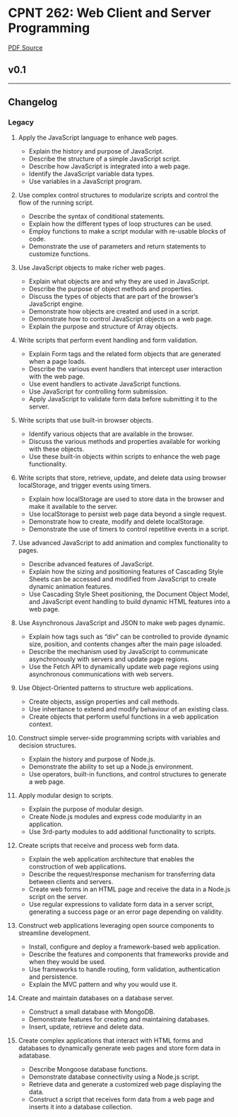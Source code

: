 # CPNT 262: Web Client and Server Programming
[PDF Source](CPNT_262.pdf)

## v0.1

---
## Changelog
### Legacy
1. Apply the JavaScript language to enhance web pages.
    - Explain the history and purpose of JavaScript.
    - Describe the structure of a simple JavaScript script.
    - Describe how JavaScript is integrated into a web page.
    - Identify the JavaScript variable data types.
    - Use variables in a JavaScript program.

2. Use complex control structures to modularize scripts and control the flow of the running script.
    - Describe the syntax of conditional statements.
    - Explain how the different types of loop structures can be used.
    - Employ functions to make a script modular with re-usable blocks of code.
    - Demonstrate the use of parameters and return statements to customize functions.

3. Use JavaScript objects to make richer web pages.
    - Explain what objects are and why they are used in JavaScript.
    - Describe the purpose of object methods and properties.
    - Discuss the types of objects that are part of the browser’s JavaScript engine.
    - Demonstrate how objects are created and used in a script.
    - Demonstrate how to control JavaScript objects on a web page.
    - Explain the purpose and structure of Array objects.

4. Write scripts that perform event handling and form validation.
    - Explain Form tags and the related form objects that are generated when a page loads.
    - Describe the various event handlers that intercept user interaction with the web page.
    - Use event handlers to activate JavaScript functions.
    - Use JavaScript for controlling form submission.
    - Apply JavaScript to validate form data before submitting it to the server.

5. Write scripts that use built-in browser objects.
    - Identify various objects that are available in the browser.
    - Discuss the various methods and properties available for working with these objects.
    - Use these built-in objects within scripts to enhance the web page functionality.

6. Write scripts that store, retrieve, update, and delete data using browser localStorage, and trigger events using timers.
    - Explain how localStorage are used to store data in the browser and make it available to the server.
    - Use localStorage to persist web page data beyond a single request.
    - Demonstrate how to create, modify and delete localStorage.
    - Demonstrate the use of timers to control repetitive events in a script.

7. Use advanced JavaScript to add animation and complex functionality to pages.
    - Describe advanced features of JavaScript.
    - Explain how the sizing and positioning features of Cascading Style Sheets can be accessed and modified from JavaScript to create dynamic animation features.
    - Use Cascading Style Sheet positioning, the Document Object Model, and JavaScript event handling to build dynamic HTML features into a web page.

8. Use Asynchronous JavaScript and JSON to make web pages dynamic.
    - Explain how tags such as “div” can be controlled to provide dynamic size, position, and contents changes after the main page isloaded.
    - Describe the mechanism used by JavaScript to communicate asynchronously with servers and update page regions.
    - Use the Fetch API to dynamically update web page regions using asynchronous communications with web servers.

9. Use Object-Oriented patterns to structure web applications.
    - Create objects, assign properties and call methods.
    - Use inheritance to extend and modify behaviour of an existing class.
    - Create objects that perform useful functions in a web application context.

10. Construct simple server-side programming scripts with variables and decision structures.
    - Explain the history and purpose of Node.js.
    - Demonstrate the ability to set up a Node.js environment.
    - Use operators, built-in functions, and control structures to generate a web page.

11. Apply modular design to scripts.
    - Explain the purpose of modular design.
    - Create Node.js modules and express code modularity in an application.
    - Use 3rd-party modules to add additional functionality to scripts.

12. Create scripts that receive and process web form data.
    - Explain the web application architecture that enables the construction of web applications.
    - Describe the request/response mechanism for transferring data between clients and servers.
    - Create web forms in an HTML page and receive the data in a Node.js script on the server.
    - Use regular expressions to validate form data in a server script, generating a success page or an error page depending on validity.

13. Construct web applications leveraging open source components to streamline development.
    - Install, configure and deploy a framework-based web application.
    - Describe the features and components that frameworks provide and when they would be used.
    - Use frameworks to handle routing, form validation, authentication and persistence.
    - Explain the MVC pattern and why you would use it.

14. Create and maintain databases on a database server.
    - Construct a small database with MongoDB.
    - Demonstrate features for creating and maintaining databases.
    - Insert, update, retrieve and delete data.

15. Create complex applications that interact with HTML forms and databases to dynamically generate web pages and store form data in adatabase.
    - Describe Mongoose database functions.
    - Demonstrate database connectivity using a Node.js script.
    - Retrieve data and generate a customized web page displaying the data.
    - Construct a script that receives form data from a web page and inserts it into a database collection.